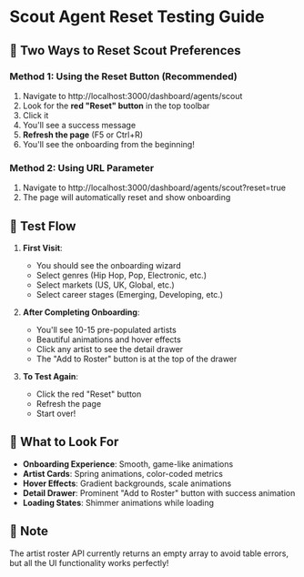 # Scout Agent Reset Testing Guide

## 🔄 Two Ways to Reset Scout Preferences

### Method 1: Using the Reset Button (Recommended)
1. Navigate to http://localhost:3000/dashboard/agents/scout
2. Look for the **red "Reset" button** in the top toolbar
3. Click it
4. You'll see a success message
5. **Refresh the page** (F5 or Ctrl+R)
6. You'll see the onboarding from the beginning!

### Method 2: Using URL Parameter
1. Navigate to http://localhost:3000/dashboard/agents/scout?reset=true
2. The page will automatically reset and show onboarding

## 🧪 Test Flow

1. **First Visit**:
   - You should see the onboarding wizard
   - Select genres (Hip Hop, Pop, Electronic, etc.)
   - Select markets (US, UK, Global, etc.)
   - Select career stages (Emerging, Developing, etc.)

2. **After Completing Onboarding**:
   - You'll see 10-15 pre-populated artists
   - Beautiful animations and hover effects
   - Click any artist to see the detail drawer
   - The "Add to Roster" button is at the top of the drawer

3. **To Test Again**:
   - Click the red "Reset" button
   - Refresh the page
   - Start over!

## 🎯 What to Look For

- **Onboarding Experience**: Smooth, game-like animations
- **Artist Cards**: Spring animations, color-coded metrics
- **Hover Effects**: Gradient backgrounds, scale animations
- **Detail Drawer**: Prominent "Add to Roster" button with success animation
- **Loading States**: Shimmer animations while loading

## 📝 Note
The artist roster API currently returns an empty array to avoid table errors, but all the UI functionality works perfectly! 